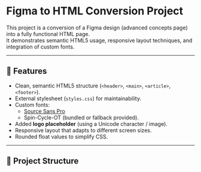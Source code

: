# Figma to HTML Conversion Project

This project is a conversion of a Figma design (advanced concepts page) into a fully functional HTML page.  
It demonstrates semantic HTML5 usage, responsive layout techniques, and integration of custom fonts.

---

## 🚀 Features

- Clean, semantic HTML5 structure (`<header>`, `<main>`, `<article>`, `<footer>`).
- External stylesheet (`styles.css`) for maintainability.
- Custom fonts:
  - [Source Sans Pro](https://fonts.google.com/specimen/Source+Sans+Pro)
  - Spin-Cycle-OT (bundled or fallback provided).
- Added **logo placeholder** (using a Unicode character / image).
- Responsive layout that adapts to different screen sizes.
- Rounded float values to simplify CSS.

---

## 📂 Project Structure

